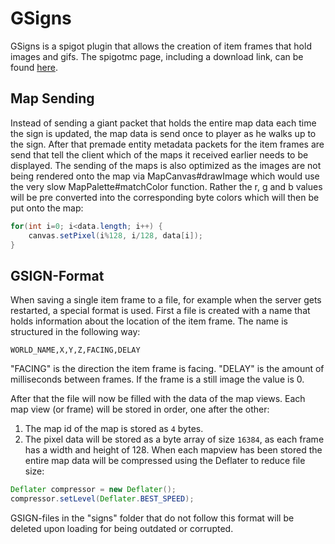 # GSigns

GSigns is a spigot plugin that allows the creation of item frames that hold images and gifs.
The spigotmc page, including a download link, can be found [here](https://www.spigotmc.org/resources/g-signs-a-unique-map-signs-plugin-for-lobbies.73693/).

## Map Sending

Instead of sending a giant packet that holds the entire map data each time the sign is updated, the map data is send once to player as he walks up to the sign. After that premade entity metadata packets for the item frames are send that tell the client which of the maps it received earlier needs to be displayed.
The sending of the maps is also optimized as the images are not being rendered onto the map via MapCanvas#drawImage which would use the very slow MapPalette#matchColor function. Rather the r, g and b values will be pre converted into the corresponding byte colors which will then be put onto the map:
```java
for(int i=0; i<data.length; i++) {
	canvas.setPixel(i%128, i/128, data[i]);
}
```

## GSIGN-Format

When saving a single item frame to a file, for example when the server gets restarted, a special format is used.
First a file is created with a name that holds information about the location of the item frame. The name is structured in the following way:
```
WORLD_NAME,X,Y,Z,FACING,DELAY
```
"FACING" is the direction the item frame is facing.
"DELAY" is the amount of milliseconds between frames. If the frame is a still image the value is 0.

After that the file will now be filled with the data of the map views. Each map view (or frame) will be stored in order, one after the other:
1. The map id of the map is stored as `4` bytes.
1. The pixel data will be stored as a byte array of size `16384`, as each frame has a width and height of 128.
When each mapview has been stored the entire map data will be compressed using the Deflater to reduce file size:
```java
Deflater compressor = new Deflater();
compressor.setLevel(Deflater.BEST_SPEED);
```

GSIGN-files in the "signs" folder that do not follow this format will be deleted upon loading for being outdated or corrupted.
